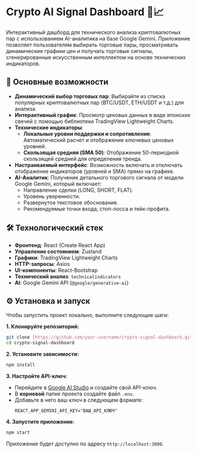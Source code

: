 # Crypto AI Signal Dashboard 🤖📈

Интерактивный дашборд для технического анализа криптовалютных пар с использованием AI-аналитика на базе Google Gemini. Приложение позволяет пользователям выбирать торговые пары, просматривать динамические графики цен и получать торговые сигналы, сгенерированные искусственным интеллектом на основе технических индикаторов.

## 🚀 Основные возможности

* **Динамический выбор торговых пар**: Выбирайте из списка популярных криптовалютных пар (BTC/USDT, ETH/USDT и т.д.) для анализа.
* **Интерактивный график**: Просмотр ценовых данных в виде японских свечей с помощью библиотеки TradingView Lightweight Charts.
* **Технические индикаторы**:
    * **Локальные уровни поддержки и сопротивления**: Автоматический расчет и отображение ключевых ценовых уровней.
    * **Скользящая средняя (SMA 50)**: Отображение 50-периодной скользящей средней для определения тренда.
* **Настраиваемый интерфейс**: Возможность включать и отключать отображение индикаторов (уровней и SMA) прямо на графике.
* **AI-Аналитик**: Получение детального торгового сигнала от модели Google Gemini, который включает:
    * Направление сделки (LONG, SHORT, FLAT).
    * Уровень уверенности.
    * Развернутое текстовое обоснование.
    * Рекомендуемые точки входа, стоп-лосса и тейк-профита.

## 🛠️ Технологический стек

* **Фронтенд**: React (Create React App)
* **Управление состоянием**: Zustand
* **Графики**: TradingView Lightweight Charts
* **HTTP-запросы**: Axios
* **UI-компоненты**: React-Bootstrap
* **Технический анализ**: `technicalindicators`
* **AI**: Google Gemini API (`@google/generative-ai`)

## ⚙️ Установка и запуск

Чтобы запустить проект локально, выполните следующие шаги:

**1. Клонируйте репозиторий:**
```bash
git clone [https://github.com/your-username/crypto-signal-dashboard.git](https://github.com/your-username/crypto-signal-dashboard.git)
cd crypto-signal-dashboard
```

**2. Установите зависимости:**
```bash
npm install
```

**3. Настройте API-ключ:**
* Перейдите в [Google AI Studio](https://aistudio.google.com) и создайте свой API-ключ.
* В **корневой** папке проекта создайте файл `.env`.
* Добавьте в него ваш ключ в следующем формате:
    ```
    REACT_APP_GEMINI_API_KEY="ВАШ_API_КЛЮЧ"
    ```

**4. Запустите приложение:**
```bash
npm start
```
Приложение будет доступно по адресу `http://localhost:3000`.

